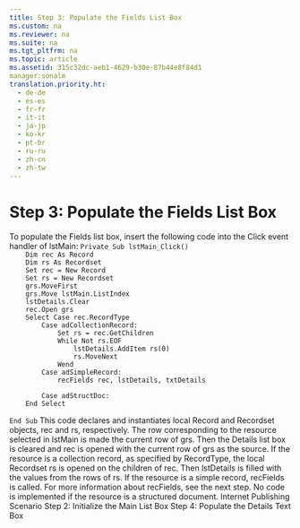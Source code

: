 ```yaml
---
title: Step 3: Populate the Fields List Box
ms.custom: na
ms.reviewer: na
ms.suite: na
ms.tgt_pltfrm: na
ms.topic: article
ms.assetid: 315c32dc-aeb1-4629-b30e-87b44e8f84d1
manager:sonalm
translation.priority.ht: 
  - de-de
  - es-es
  - fr-fr
  - it-it
  - ja-jp
  - ko-kr
  - pt-br
  - ru-ru
  - zh-cn
  - zh-tw
---
```

# Step 3: Populate the Fields List Box
<?xml version="1.0" encoding="utf-8"?>
<developerConceptualDocument xmlns="http://ddue.schemas.microsoft.com/authoring/2003/5" xmlns:xlink="http://www.w3.org/1999/xlink" xmlns:xsi="http://www.w3.org/2001/XMLSchema-instance" xsi:schemaLocation="http://ddue.schemas.microsoft.com/authoring/2003/5 http://dduestorage.blob.core.windows.net/ddueschema/developer.xsd">
  <introduction>
    <para>To populate the Fields list box, insert the following code into the Click event handler of <codeInline>lstMain</codeInline>:</para>
    <code>Private Sub lstMain_Click()
    Dim rec As Record
    Dim rs As Recordset
    Set rec = New Record
    Set rs = New Recordset
    grs.MoveFirst
    grs.Move lstMain.ListIndex
    lstDetails.Clear
    rec.Open grs
    Select Case rec.RecordType
        Case adCollectionRecord:
            Set rs = rec.GetChildren
            While Not rs.EOF
                lstDetails.AddItem rs(0)
                rs.MoveNext
            Wend
        Case adSimpleRecord:
            recFields rec, lstDetails, txtDetails
            
        Case adStructDoc:
    End Select
    
End Sub</code>
    <para>This code declares and instantiates local Record and Recordset objects, <codeInline>rec</codeInline> and <codeInline>rs</codeInline>, respectively.</para>
    <para>The row corresponding to the resource selected in <codeInline>lstMain</codeInline> is made the current row of <codeInline>grs</codeInline>. Then the Details list box is cleared and <codeInline>rec</codeInline> is opened with the current row of <codeInline>grs</codeInline> as the source.</para>
    <para>If the resource is a collection record, as specified by <legacyLink xlink:href="790e46a2-13d2-451e-a8be-130bd9a206a4">RecordType</legacyLink>, the local Recordset <codeInline>rs</codeInline> is opened on the children of rec. Then <codeInline>lstDetails</codeInline> is filled with the values from the rows of <codeInline>rs</codeInline>.</para>
    <para>If the resource is a simple record, <codeInline>recFields</codeInline> is called. For more information about <codeInline>recFields</codeInline>, see the next step.</para>
    <para>No code is implemented if the resource is a structured document.</para>
  </introduction>
  <relatedTopics>
<link xlink:href="2f551969-0fd9-41ee-b81d-100975a4bdc2">Internet Publishing Scenario</link>
<link xlink:href="a1454493-1c86-46c2-ada8-d3c6fcdaf3c1">Step 2: Initialize the Main List Box</link>
<link xlink:href="cb4273e2-c907-4a86-a621-3bf110088228">Step 4: Populate the Details Text Box</link>
</relatedTopics>
</developerConceptualDocument>